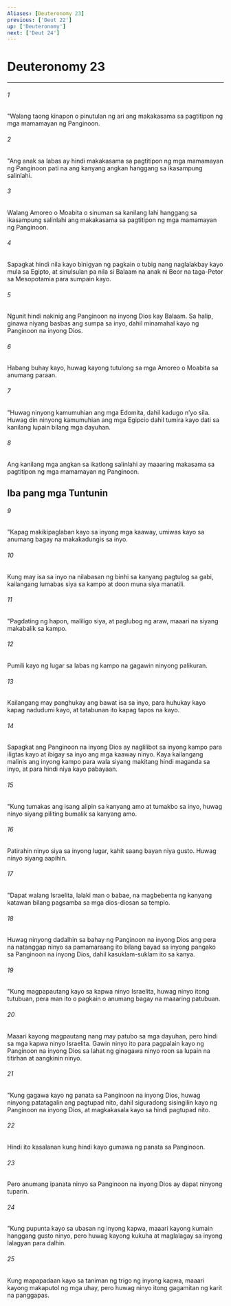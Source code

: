 ```yaml
---
Aliases: [Deuteronomy 23]
previous: ['Deut 22']
up: ['Deuteronomy']
next: ['Deut 24']
---
```

# Deuteronomy 23

***

###### 1
"Walang taong kinapon o pinutulan ng ari ang makakasama sa pagtitipon ng mga mamamayan ng Panginoon. 

###### 2
"Ang anak sa labas ay hindi makakasama sa pagtitipon ng mga mamamayan ng Panginoon pati na ang kanyang angkan hanggang sa ikasampung salinlahi. 

###### 3
Walang Amoreo o Moabita o sinuman sa kanilang lahi hanggang sa ikasampung salinlahi ang makakasama sa pagtitipon ng mga mamamayan ng Panginoon. 

###### 4
Sapagkat hindi nila kayo binigyan ng pagkain o tubig nang naglalakbay kayo mula sa Egipto, at sinulsulan pa nila si Balaam na anak ni Beor na taga-Petor sa Mesopotamia para sumpain kayo. 

###### 5
Ngunit hindi nakinig ang Panginoon na inyong Dios kay Balaam. Sa halip, ginawa niyang basbas ang sumpa sa inyo, dahil minamahal kayo ng Panginoon na inyong Dios. 

###### 6
Habang buhay kayo, huwag kayong tutulong sa mga Amoreo o Moabita sa anumang paraan. 

###### 7
"Huwag ninyong kamumuhian ang mga Edomita, dahil kadugo nʼyo sila. Huwag din ninyong kamumuhian ang mga Egipcio dahil tumira kayo dati sa kanilang lupain bilang mga dayuhan. 

###### 8
Ang kanilang mga angkan sa ikatlong salinlahi ay maaaring makasama sa pagtitipon ng mga mamamayan ng Panginoon.

## Iba pang mga Tuntunin 

###### 9
"Kapag makikipaglaban kayo sa inyong mga kaaway, umiwas kayo sa anumang bagay na makakadungis sa inyo. 

###### 10
Kung may isa sa inyo na nilabasan ng binhi sa kanyang pagtulog sa gabi, kailangang lumabas siya sa kampo at doon muna siya manatili. 

###### 11
"Pagdating ng hapon, maliligo siya, at paglubog ng araw, maaari na siyang makabalik sa kampo. 

###### 12
Pumili kayo ng lugar sa labas ng kampo na gagawin ninyong palikuran. 

###### 13
Kailangang may panghukay ang bawat isa sa inyo, para huhukay kayo kapag nadudumi kayo, at tatabunan ito kapag tapos na kayo. 

###### 14
Sapagkat ang Panginoon na inyong Dios ay naglilibot sa inyong kampo para iligtas kayo at ibigay sa inyo ang mga kaaway ninyo. Kaya kailangang malinis ang inyong kampo para wala siyang makitang hindi maganda sa inyo, at para hindi niya kayo pabayaan. 

###### 15
"Kung tumakas ang isang alipin sa kanyang amo at tumakbo sa inyo, huwag ninyo siyang piliting bumalik sa kanyang amo. 

###### 16
Patirahin ninyo siya sa inyong lugar, kahit saang bayan niya gusto. Huwag ninyo siyang aapihin. 

###### 17
"Dapat walang Israelita, lalaki man o babae, na magbebenta ng kanyang katawan bilang pagsamba sa mga dios-diosan sa templo. 

###### 18
Huwag ninyong dadalhin sa bahay ng Panginoon na inyong Dios ang pera na natanggap ninyo sa pamamaraang ito bilang bayad sa inyong pangako sa Panginoon na inyong Dios, dahil kasuklam-suklam ito sa kanya. 

###### 19
"Kung magpapautang kayo sa kapwa ninyo Israelita, huwag ninyo itong tutubuan, pera man ito o pagkain o anumang bagay na maaaring patubuan. 

###### 20
Maaari kayong magpautang nang may patubo sa mga dayuhan, pero hindi sa mga kapwa ninyo Israelita. Gawin ninyo ito para pagpalain kayo ng Panginoon na inyong Dios sa lahat ng ginagawa ninyo roon sa lupain na titirhan at aangkinin ninyo. 

###### 21
"Kung gagawa kayo ng panata sa Panginoon na inyong Dios, huwag ninyong patatagalin ang pagtupad nito, dahil siguradong sisingilin kayo ng Panginoon na inyong Dios, at magkakasala kayo sa hindi pagtupad nito. 

###### 22
Hindi ito kasalanan kung hindi kayo gumawa ng panata sa Panginoon. 

###### 23
Pero anumang ipanata ninyo sa Panginoon na inyong Dios ay dapat ninyong tuparin. 

###### 24
"Kung pupunta kayo sa ubasan ng inyong kapwa, maaari kayong kumain hanggang gusto ninyo, pero huwag kayong kukuha at maglalagay sa inyong lalagyan para dalhin. 

###### 25
Kung mapapadaan kayo sa taniman ng trigo ng inyong kapwa, maaari kayong makaputol ng mga uhay, pero huwag ninyo itong gagamitan ng karit na panggapas.
